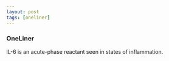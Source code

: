 ```yaml
---
layout: post
tags: [oneliner]
---
```



### OneLiner

IL-6 is an acute-phase reactant seen in states of inflammation.
